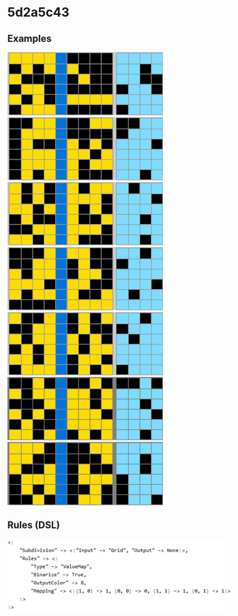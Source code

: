 # 5d2a5c43

## Examples

![ARC examples for 5d2a5c43](examples.png?raw=true)

## Rules (DSL)

![DSL rules for 5d2a5c43](rules.png?raw=true)

